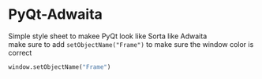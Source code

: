 # PyQt-Adwaita

Simple style sheet to makee PyQt look like Sorta like Adwaita<br>
make sure to add ``setObjectName("Frame")`` to make sure the window color is correct
```python
window.setObjectName("Frame")
```
